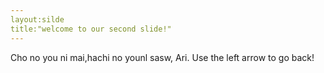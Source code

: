 ```yaml
---
layout:silde
title:"welcome to our second slide!"
---
```

Cho no you ni mai,hachi no younl sasw, Ari.
Use the left arrow to go back!
